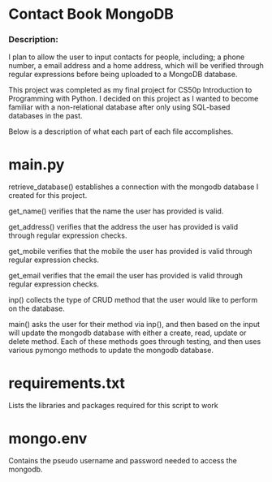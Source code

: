 # Contact Book MongoDB 
### Description:
I plan to allow the user to input contacts for people, including; a phone number, a email address and a home address, which will be verified through regular expressions before being uploaded to a MongoDB database.

This project was completed as my final project for CS50p Introduction to Programming with Python. I decided on this project as I wanted to become familiar with a non-relational database after only using SQL-based databases in the past.

Below is a description of what each part of each file accomplishes.

# main.py
retrieve_database() establishes a connection with the mongodb database I created for this project.

get_name() verifies that the name the user has provided is valid.

get_address() verifies that the address the user has provided is valid through regular expression checks.

get_mobile verifies that the mobile the user has provided is valid through regular expression checks.

get_email verifies that the email the user has provided is valid through regular expression checks.

inp() collects the type of CRUD method that the user would like to perform on the database.

main() asks the user for their method via inp(), and then based on the input will update the mongodb database with either a create, read, update or delete method. Each of these methods goes through testing, and then uses various pymongo methods to update the mongodb database.

# requirements.txt
Lists the libraries and packages required for this script to work

# mongo.env
Contains the pseudo username and password needed to access the mongodb.
